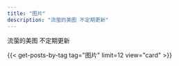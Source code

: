 ```yaml
---
title: "图片"
description: "流萤的美图 不定期更新"
---
```


<p data-subtitle>流萤的美图 不定期更新</p>

{{< get-posts-by-tag tag="图片" limit=12 view="card" >}}
